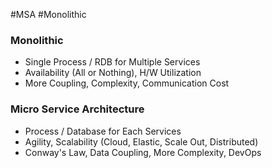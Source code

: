 #MSA #Monolithic

### Monolithic

* Single Process / RDB for Multiple Services
* Availability (All or Nothing), H/W Utilization
* More Coupling, Complexity, Communication Cost
### Micro Service Architecture

* Process / Database for Each Services
* Agility, Scalability (Cloud, Elastic, Scale Out, Distributed)
* Conway's Law, Data Coupling, More Complexity, DevOps


